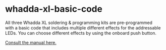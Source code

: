 # whadda-xl-basic-code
All three Whadda XL soldering &amp; programming kits are pre-programmed with a basic code that includes multiple different effects for the addressable LEDs. You can choose different effects by using the onboard push button.

 <a href="https://manuals.whadda.com/article.php?id=1258">
            <span class="has-inline-color">
                Consult the manual here.
            </span>
        </a>

